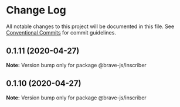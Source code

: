 # Change Log

All notable changes to this project will be documented in this file.
See [Conventional Commits](https://conventionalcommits.org) for commit guidelines.

## 0.1.11 (2020-04-27)

**Note:** Version bump only for package @brave-js/inscriber





## 0.1.10 (2020-04-27)

**Note:** Version bump only for package @brave-js/inscriber
